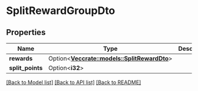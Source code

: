 # SplitRewardGroupDto

## Properties

Name | Type | Description | Notes
------------ | ------------- | ------------- | -------------
**rewards** | Option<[**Vec<crate::models::SplitRewardDto>**](SplitRewardDTO.md)> |  | [optional]
**split_points** | Option<**i32**> |  | [optional]

[[Back to Model list]](../README.md#documentation-for-models) [[Back to API list]](../README.md#documentation-for-api-endpoints) [[Back to README]](../README.md)


